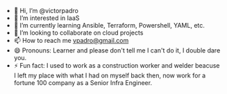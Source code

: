 - 👋 Hi, I’m @victorpadro
- 👀 I’m interested in IaaS
- 🌱 I’m currently learning Ansible, Terraform, Powershell, YAML, etc.
- 💞️ I’m looking to collaborate on cloud projects
- 📫 How to reach me vpadro@gmail.com
- 😄 Pronouns: Learner and please don't tell me I can't do it, I double dare you.
- ⚡ Fun fact: I used to work as a construction worker and welder beacuse I left my place with what I had on myself back then, now work for a fortune 100 company as a Senior Infra Engineer.

<!---
victorpadro/victorpadro is a ✨ special ✨ repository because its `README.md` (this file) appears on your GitHub profile.
You can click the Preview link to take a look at your changes.
--->
